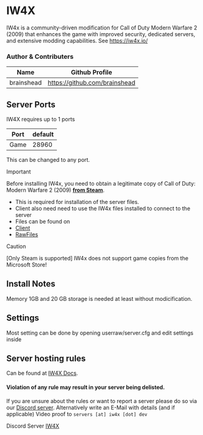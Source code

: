 # IW4X

IW4x is a community-driven modification for Call of Duty Modern Warfare 2 (2009) that enhances the game with improved security, dedicated servers, and extensive modding capabilities.
See https://iw4x.io/

 ### Author & Contributers
| Name        | Github Profile  |
| ------------- |-------------|
|   brainshead   | https://github.com/brainshead |

## Server Ports

IW4X requires up to 1 ports

| Port    | default       |
|---------|---------------|
| Game    | 28960         |

This can be changed to any port.


> [!IMPORTANT]
>
> Before installing IW4x, you need to obtain a legitimate copy of Call of Duty: Modern Warfare 2 (2009) [__from Steam__](https://store.steampowered.com/app/10180/Call_of_Duty_Modern_Warfare_2_2009/).
> - This is required for installation of the server files.
> - Client also need need to use the IW4x files installed to connect to the server
> - Files can be found on
> - [Client](https://github.com/iw4x/iw4x-client/releases)
> - [RawFiles](https://github.com/iw4x/iw4x-rawfiles/releases)



> [!CAUTION]
> [Only Steam is supported] IW4x does not support game copies from the Microsoft Store!

## Install Notes
Memory 1GB and 20 GB storage is needed at least without modicification.

## Settings

Most setting can be done by opening userraw/server.cfg and edit settings inside

## Server hosting rules 
Can be found at [IW4X Docs](https://docs.iw4x.io).

#### __Violation of any rule may result in your server being delisted.__

If you are unsure about the rules or want to report a server please do so via our [Discord server](https://discord.com/invite/pV2qJscTXf). Alternatively write an E-Mail with details (and if applicable) Video proof to `servers [at] iw4x [dot] dev`

Discord Server [IW4X](https://discord.com/invite/pV2qJscTXf) 
